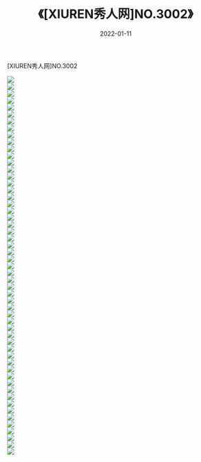 ﻿---
layout: post
title:  《[XIUREN秀人网]NO.3002》
date:   2022-01-11
img: http://img.660000.xyz/Sharelink/秀人网/秀人网第04部分/[XIUREN秀人网]NO.3002/000.jpg
categories: [美女, 清纯, 唯美]
---

[XIUREN秀人网]NO.3002

 ![](http://img.660000.xyz/Sharelink/秀人网/秀人网第04部分/[XIUREN秀人网]NO.3002/001.jpg) <br>![](http://img.660000.xyz/Sharelink/秀人网/秀人网第04部分/[XIUREN秀人网]NO.3002/002.jpg) <br>![](http://img.660000.xyz/Sharelink/秀人网/秀人网第04部分/[XIUREN秀人网]NO.3002/003.jpg) <br>![](http://img.660000.xyz/Sharelink/秀人网/秀人网第04部分/[XIUREN秀人网]NO.3002/004.jpg) <br>![](http://img.660000.xyz/Sharelink/秀人网/秀人网第04部分/[XIUREN秀人网]NO.3002/005.jpg) <br>![](http://img.660000.xyz/Sharelink/秀人网/秀人网第04部分/[XIUREN秀人网]NO.3002/006.jpg) <br>![](http://img.660000.xyz/Sharelink/秀人网/秀人网第04部分/[XIUREN秀人网]NO.3002/007.jpg) <br>![](http://img.660000.xyz/Sharelink/秀人网/秀人网第04部分/[XIUREN秀人网]NO.3002/008.jpg) <br>![](http://img.660000.xyz/Sharelink/秀人网/秀人网第04部分/[XIUREN秀人网]NO.3002/009.jpg) <br>![](http://img.660000.xyz/Sharelink/秀人网/秀人网第04部分/[XIUREN秀人网]NO.3002/010.jpg) <br>![](http://img.660000.xyz/Sharelink/秀人网/秀人网第04部分/[XIUREN秀人网]NO.3002/011.jpg) <br>![](http://img.660000.xyz/Sharelink/秀人网/秀人网第04部分/[XIUREN秀人网]NO.3002/012.jpg) <br>![](http://img.660000.xyz/Sharelink/秀人网/秀人网第04部分/[XIUREN秀人网]NO.3002/013.jpg) <br>![](http://img.660000.xyz/Sharelink/秀人网/秀人网第04部分/[XIUREN秀人网]NO.3002/014.jpg) <br>![](http://img.660000.xyz/Sharelink/秀人网/秀人网第04部分/[XIUREN秀人网]NO.3002/015.jpg) <br>![](http://img.660000.xyz/Sharelink/秀人网/秀人网第04部分/[XIUREN秀人网]NO.3002/016.jpg) <br>![](http://img.660000.xyz/Sharelink/秀人网/秀人网第04部分/[XIUREN秀人网]NO.3002/017.jpg) <br>![](http://img.660000.xyz/Sharelink/秀人网/秀人网第04部分/[XIUREN秀人网]NO.3002/018.jpg) <br>![](http://img.660000.xyz/Sharelink/秀人网/秀人网第04部分/[XIUREN秀人网]NO.3002/019.jpg) <br>![](http://img.660000.xyz/Sharelink/秀人网/秀人网第04部分/[XIUREN秀人网]NO.3002/020.jpg) <br>![](http://img.660000.xyz/Sharelink/秀人网/秀人网第04部分/[XIUREN秀人网]NO.3002/021.jpg) <br>![](http://img.660000.xyz/Sharelink/秀人网/秀人网第04部分/[XIUREN秀人网]NO.3002/022.jpg) <br>![](http://img.660000.xyz/Sharelink/秀人网/秀人网第04部分/[XIUREN秀人网]NO.3002/023.jpg) <br>![](http://img.660000.xyz/Sharelink/秀人网/秀人网第04部分/[XIUREN秀人网]NO.3002/024.jpg) <br>![](http://img.660000.xyz/Sharelink/秀人网/秀人网第04部分/[XIUREN秀人网]NO.3002/025.jpg) <br>![](http://img.660000.xyz/Sharelink/秀人网/秀人网第04部分/[XIUREN秀人网]NO.3002/026.jpg) <br>![](http://img.660000.xyz/Sharelink/秀人网/秀人网第04部分/[XIUREN秀人网]NO.3002/027.jpg) <br>![](http://img.660000.xyz/Sharelink/秀人网/秀人网第04部分/[XIUREN秀人网]NO.3002/028.jpg) <br>![](http://img.660000.xyz/Sharelink/秀人网/秀人网第04部分/[XIUREN秀人网]NO.3002/029.jpg) <br>![](http://img.660000.xyz/Sharelink/秀人网/秀人网第04部分/[XIUREN秀人网]NO.3002/030.jpg) <br>![](http://img.660000.xyz/Sharelink/秀人网/秀人网第04部分/[XIUREN秀人网]NO.3002/031.jpg) <br>![](http://img.660000.xyz/Sharelink/秀人网/秀人网第04部分/[XIUREN秀人网]NO.3002/032.jpg) <br>![](http://img.660000.xyz/Sharelink/秀人网/秀人网第04部分/[XIUREN秀人网]NO.3002/033.jpg) <br>![](http://img.660000.xyz/Sharelink/秀人网/秀人网第04部分/[XIUREN秀人网]NO.3002/034.jpg) <br>![](http://img.660000.xyz/Sharelink/秀人网/秀人网第04部分/[XIUREN秀人网]NO.3002/035.jpg) <br>![](http://img.660000.xyz/Sharelink/秀人网/秀人网第04部分/[XIUREN秀人网]NO.3002/036.jpg) <br>![](http://img.660000.xyz/Sharelink/秀人网/秀人网第04部分/[XIUREN秀人网]NO.3002/037.jpg) <br>![](http://img.660000.xyz/Sharelink/秀人网/秀人网第04部分/[XIUREN秀人网]NO.3002/038.jpg) <br>![](http://img.660000.xyz/Sharelink/秀人网/秀人网第04部分/[XIUREN秀人网]NO.3002/039.jpg) <br>![](http://img.660000.xyz/Sharelink/秀人网/秀人网第04部分/[XIUREN秀人网]NO.3002/040.jpg) <br>![](http://img.660000.xyz/Sharelink/秀人网/秀人网第04部分/[XIUREN秀人网]NO.3002/041.jpg) <br>![](http://img.660000.xyz/Sharelink/秀人网/秀人网第04部分/[XIUREN秀人网]NO.3002/042.jpg) <br>![](http://img.660000.xyz/Sharelink/秀人网/秀人网第04部分/[XIUREN秀人网]NO.3002/043.jpg) <br>![](http://img.660000.xyz/Sharelink/秀人网/秀人网第04部分/[XIUREN秀人网]NO.3002/044.jpg) <br>![](http://img.660000.xyz/Sharelink/秀人网/秀人网第04部分/[XIUREN秀人网]NO.3002/045.jpg) <br>![](http://img.660000.xyz/Sharelink/秀人网/秀人网第04部分/[XIUREN秀人网]NO.3002/046.jpg) <br>![](http://img.660000.xyz/Sharelink/秀人网/秀人网第04部分/[XIUREN秀人网]NO.3002/047.jpg) <br>![](http://img.660000.xyz/Sharelink/秀人网/秀人网第04部分/[XIUREN秀人网]NO.3002/048.jpg) <br>![](http://img.660000.xyz/Sharelink/秀人网/秀人网第04部分/[XIUREN秀人网]NO.3002/049.jpg) <br>![](http://img.660000.xyz/Sharelink/秀人网/秀人网第04部分/[XIUREN秀人网]NO.3002/050.jpg) <br>![](http://img.660000.xyz/Sharelink/秀人网/秀人网第04部分/[XIUREN秀人网]NO.3002/051.jpg) <br>![](http://img.660000.xyz/Sharelink/秀人网/秀人网第04部分/[XIUREN秀人网]NO.3002/052.jpg) <br>![](http://img.660000.xyz/Sharelink/秀人网/秀人网第04部分/[XIUREN秀人网]NO.3002/053.jpg) <br>![](http://img.660000.xyz/Sharelink/秀人网/秀人网第04部分/[XIUREN秀人网]NO.3002/054.jpg) <br>![](http://img.660000.xyz/Sharelink/秀人网/秀人网第04部分/[XIUREN秀人网]NO.3002/055.jpg) <br>